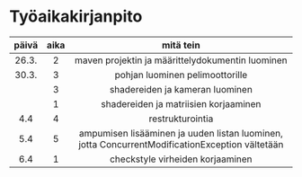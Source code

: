 # Työaikakirjanpito
| päivä | aika | mitä tein |
| :----: | :----: | :----: |
| 26.3. | 2 | maven projektin ja määrittelydokumentin luominen |
| 30.3. | 3 | pohjan luominen pelimoottorille |
|  | 3 | shadereiden ja kameran luominen |
| | 1 | shadereiden ja matriisien korjaaminen |
| 4.4 | 4 | restrukturointia |
| 5.4 | 5 | ampumisen lisääminen ja uuden listan luominen, jotta ConcurrentModificationException vältetään |
| 6.4 | 1 | checkstyle virheiden korjaaminen |